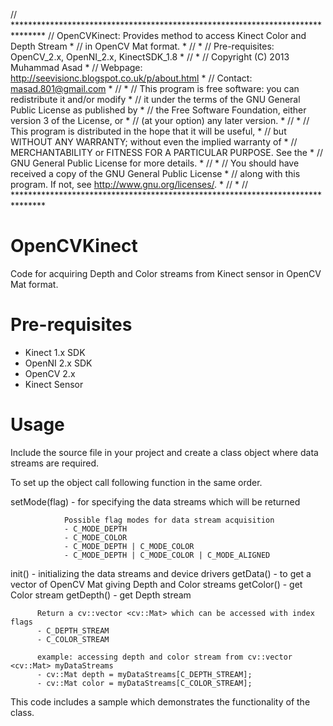 // *******************************************************************************
//   OpenCVKinect: Provides method to access Kinect Color and Depth Stream        *
//	  in OpenCV Mat format.                                           *
//                                                                                *
//                Pre-requisites: OpenCV_2.x, OpenNI_2.x, KinectSDK_1.8           *
//                                                                                *
//   Copyright (C) 2013  Muhammad Asad                                            *
//                       Webpage: http://seevisionc.blogspot.co.uk/p/about.html   *
//                       Contact: masad.801@gmail.com                             *
//                                                                                *
//   This program is free software: you can redistribute it and/or modify         *
//   it under the terms of the GNU General Public License as published by         *
//   the Free Software Foundation, either version 3 of the License, or            *
//   (at your option) any later version.                                          *
//                                                                                *
//   This program is distributed in the hope that it will be useful,              *
//   but WITHOUT ANY WARRANTY; without even the implied warranty of               *
//   MERCHANTABILITY or FITNESS FOR A PARTICULAR PURPOSE.  See the                *
//   GNU General Public License for more details.                                 *
//                                                                                *
//   You should have received a copy of the GNU General Public License            *
//   along with this program.  If not, see <http://www.gnu.org/licenses/>.        *
//                                                                                *
// *******************************************************************************


OpenCVKinect
============

Code for acquiring Depth and Color streams from Kinect sensor in OpenCV Mat format.

Pre-requisites
==============

- Kinect 1.x SDK
- OpenNI 2.x SDK
- OpenCV 2.x
- Kinect Sensor


Usage
=====

Include the source file in your project and create a class object where data streams are required.

To set up the object call following function in the same order.

setMode(flag) - for specifying the data streams which will be returned

                Possible flag modes for data stream acquisition
                - C_MODE_DEPTH
                - C_MODE_COLOR
                - C_MODE_DEPTH | C_MODE_COLOR
                - C_MODE_DEPTH | C_MODE_COLOR | C_MODE_ALIGNED

init() - initializing the data streams and device drivers
getData() - to get a vector of OpenCV Mat giving Depth and Color streams
getColor() - get Color stream
getDepth() - get Depth stream

          Return a cv::vector <cv::Mat> which can be accessed with index flags
          - C_DEPTH_STREAM
          - C_COLOR_STREAM
          
          example: accessing depth and color stream from cv::vector <cv::Mat> myDataStreams
          - cv::Mat depth = myDataStreams[C_DEPTH_STREAM];
          - cv::Mat color = myDataStreams[C_COLOR_STREAM];

This code includes a sample which demonstrates the functionality of the class.
